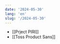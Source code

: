```yaml
---
date: '2024-05-30'
lang: 'en'
slug: '/2024-05-30'
---
```


- [[Prject PIRI]]
- [[Toss Product Sans]]

